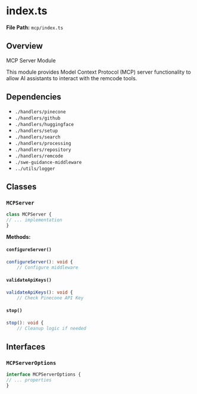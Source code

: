 # index.ts

**File Path:** `mcp/index.ts`

## Overview

MCP Server Module

This module provides Model Context Protocol (MCP) server functionality
to allow AI assistants to interact with the remcode tools.

## Dependencies

- `./handlers/pinecone`
- `./handlers/github`
- `./handlers/huggingface`
- `./handlers/setup`
- `./handlers/search`
- `./handlers/processing`
- `./handlers/repository`
- `./handlers/remcode`
- `./swe-guidance-middleware`
- `../utils/logger`

## Classes

### `MCPServer`

```typescript
class MCPServer {
// ... implementation
}
```

**Methods:**

#### `configureServer()`

```typescript
configureServer(): void {
    // Configure middleware
```

#### `validateApiKeys()`

```typescript
validateApiKeys(): void {
    // Check Pinecone API Key
```

#### `stop()`

```typescript
stop(): void {
    // Cleanup logic if needed
```

## Interfaces

### `MCPServerOptions`

```typescript
interface MCPServerOptions {
// ... properties
}
```

